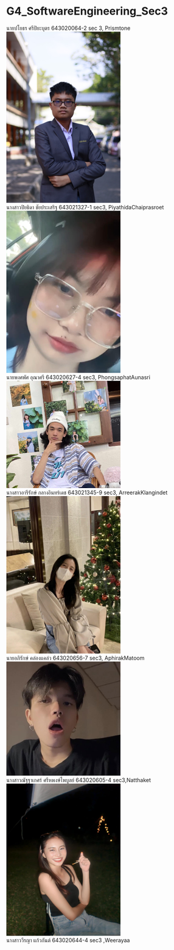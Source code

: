 # G4_SoftwareEngineering_Sec3

นายปโยธร ศรีปิยะบุตร 643020064-2 sec 3, Prismtone <br />
<img src = https://github.com/PiyathidaChaiprasroet/G4_SoftwareEngineering_Sec3/blob/main/media/payothorn.jpg  width="300"><br />
นางสาวปิยธิดา ชัยประเสริฐ 643021327-1 sec3, PiyathidaChaiprasroet <br />
<img src = https://github.com/PiyathidaChaiprasroet/G4_SoftwareEngineering_Sec3/blob/main/media/Me.jpg  width="300"><br />
นายพงศพัศ อุณาศรี 643020627-4 sec3, PhongsaphatAunasri <br />
<img src = https://github.com/PiyathidaChaiprasroet/G4_SoftwareEngineering_Sec3/blob/main/media/phongsaphat.jpg  width="300"><br />
นางสาวอารีรักษ์ กลางอินทร์เดช 643021345-9 sec3, ArreerakKlangindet <br />
<img src = https://github.com/PiyathidaChaiprasroet/G4_SoftwareEngineering_Sec3/blob/main/media/arreerak.jpg  width="300"><br />
นายอภิรักษ์ คล่องแคล่ว 643020656-7 sec3, AphirakMatoom <br />
<img src = https://github.com/PiyathidaChaiprasroet/G4_SoftwareEngineering_Sec3/blob/main/media/Aphirak.jpg width="300"><br />
นางสาวณัฐฐาเกศร์ ศรีหพงษ์ไพบูลย์ 643020605-4 sec3,Natthaket <br />
<img src = https://github.com/PiyathidaChaiprasroet/G4_SoftwareEngineering_Sec3/blob/main/media/411364346_1970902056636497_3510558841462366055_n.jpg width="300"><br />
นางสาววีรญา แก้วกันต์ 643020644-4 sec3 ,Weerayaa <br />
<img scr =https://github.com/PiyathidaChaiprasroet/G4_SoftwareEngineering_Sec3/blob/main/media/Weerayaa.jpg width="300"/>
